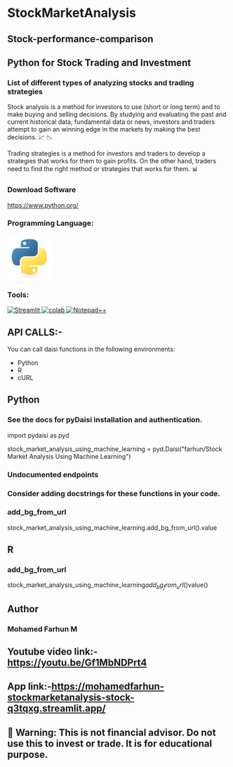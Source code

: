 # StockMarketAnalysis

## Stock-performance-comparison

## Python for Stock Trading and Investment

### List of different types of analyzing stocks and trading strategies

Stock analysis is a method for investors to use (short or long term) and to make buying and selling decisions. By studying and evaluating the past and current historical data, fundamental data or news, investors and traders attempt to gain an winning edge in the markets by making the best decisions. :chart_with_upwards_trend: :chart_with_downwards_trend:  

Trading strategies is a method for investors and traders to develop a strategies that works for them to gain profits. On the other hand, traders need to find the right method or strategies that works for them. :bar_chart:  

### Download Software  
https://www.python.org/  

<h3 align="left"> Programming Language:</h3>
<p align="left"> </a> <a href="https://www.python.org" target="_blank"> <img src="https://raw.githubusercontent.com/devicons/devicon/master/icons/python/python-original.svg" alt="python" width="100" height="100"/> </a>  

<h3 align="left">Tools:</h3>
<p align="left"> </a> <a href="https://streamlit.io/" target="_blank"> <img src="https://www.jrieke.com/assets/images/streamlit.png" alt="Streamlit" width="100" height="100"/> </a> <a href="https://colab.research.google.com/" target="_blank"> <img src="https://res.cloudinary.com/practicaldev/image/fetch/s--R8l6dUcL--/c_imagga_scale,f_auto,fl_progressive,h_420,q_auto,w_1000/https://dev-to-uploads.s3.amazonaws.com/uploads/articles/z4kjueiseln5p3s6ks3h.png" alt="colab" width="100" height="100"/> </a><a href="https://www.jetbrains.com/pycharm/" target="_blank"> <img src="https://brandeps.com/logo-download/P/Pycharm-logo-vector-01.svg" alt="Notepad++" width="100" height="100"/> </a> </p>

## API CALLS:-
You can call daisi functions in the following environments:
- Python
- R
- cURL
## Python
### See the docs for pyDaisi installation and authentication.

import pydaisi as pyd


stock_market_analysis_using_machine_learning = pyd.Daisi("farhun/Stock Market Analysis Using Machine Learning")


### Undocumented endpoints
### Consider adding docstrings for these functions in your code.

### add_bg_from_url


stock_market_analysis_using_machine_learning.add_bg_from_url().value
## R
### add_bg_from_url


stock_market_analysis_using_machine_learning$add_bg_from_url()$value()

## Author  
### Mohamed Farhun M

## Youtube video link:-https://youtu.be/Gf1MbNDPrt4

## App link:-https://mohamedfarhun-stockmarketanalysis-stock-q3tqxg.streamlit.app/

## 🔴 Warning: This is not financial advisor.  Do not use this to invest or trade. It is for educational purpose.  
